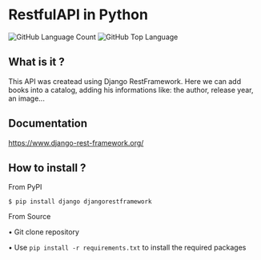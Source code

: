 # RestfulAPI in Python

<p>
<img alt="GitHub Language Count" src="https://img.shields.io/github/languages/count/ViniciussCL/library_API" />
<img alt="GitHub Top Language" src="https://img.shields.io/github/languages/top/ViniciussCL/library_API" />
</p>

## What is it ?
This API was createad using Django RestFramework. Here we can add books into a catalog, adding his informations like: the author, release year, an image...

## Documentation
 https://www.django-rest-framework.org/

## How to install ?
From PyPI
```
$ pip install django djangorestframework
```
From Source

• Git clone repository

• Use ```pip install -r requirements.txt``` to install the required packages

